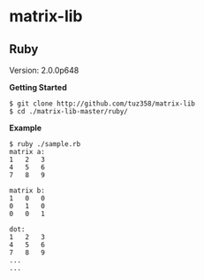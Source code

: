 # matrix-lib

## Ruby
Version: 2.0.0p648

**Getting Started**
```
$ git clone http://github.com/tuz358/matrix-lib
$ cd ./matrix-lib-master/ruby/
```

**Example**
```
$ ruby ./sample.rb
matrix a:
1	2	3
4	5	6
7	8	9

matrix b:
1	0	0
0	1	0
0	0	1

dot:
1	2	3
4	5	6
7	8	9
...
...
```

